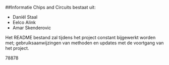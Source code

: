 ##Informatie
Chips and Circuits bestaat uit:

- Daniël Staal
- Eelco Alink
- Amar Skenderovic   

Het README bestand zal tijdens het project constant bijgewerkt worden met; gebruiksaanwijzingen van methoden en updates met de voortgang van het project. 




78878

